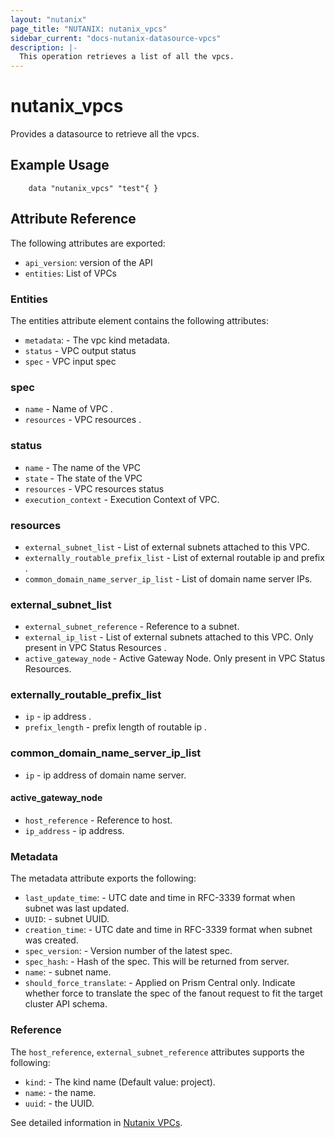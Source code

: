 ```yaml
---
layout: "nutanix"
page_title: "NUTANIX: nutanix_vpcs"
sidebar_current: "docs-nutanix-datasource-vpcs"
description: |-
  This operation retrieves a list of all the vpcs.
---
```


# nutanix_vpcs

Provides a datasource to retrieve all the vpcs.

## Example Usage

```hcl
    data "nutanix_vpcs" "test"{ }
```

## Attribute Reference

The following attributes are exported:

* `api_version`: version of the API
* `entities`: List of VPCs

### Entities

The entities attribute element contains the following attributes:

* `metadata`: - The vpc kind metadata.
* `status` - VPC output status
* `spec` - VPC input spec


### spec

* `name` - Name of VPC .
* `resources` - VPC resources .

### status

* `name` - The name of the VPC
* `state` - The state of the VPC
* `resources` - VPC resources status
* `execution_context` - Execution Context of VPC. 

### resources

* `external_subnet_list` - List of external subnets attached to this VPC.
* `externally_routable_prefix_list` - List of external routable ip and prefix . 
* `common_domain_name_server_ip_list` - List of domain name server IPs. 

### external_subnet_list

* `external_subnet_reference` - Reference to a subnet. 
* `external_ip_list` - List of external subnets attached to this VPC. Only present in VPC Status Resources .
* `active_gateway_node` - Active Gateway Node. Only present in VPC Status Resources. 

### externally_routable_prefix_list

* `ip` - ip address . 
* `prefix_length` - prefix length of routable ip .

### common_domain_name_server_ip_list

* `ip` - ip address of domain name server. 

#### active_gateway_node

* `host_reference` - Reference to host.
* `ip_address` - ip address. 

### Metadata

The metadata attribute exports the following:

* `last_update_time`: - UTC date and time in RFC-3339 format when subnet was last updated.
* `UUID`: - subnet UUID.
* `creation_time`: - UTC date and time in RFC-3339 format when subnet was created.
* `spec_version`: - Version number of the latest spec.
* `spec_hash`: - Hash of the spec. This will be returned from server.
* `name`: - subnet name.
* `should_force_translate`: - Applied on Prism Central only. Indicate whether force to translate the spec of the fanout request to fit the target cluster API schema.

### Reference

The `host_reference`, `external_subnet_reference`  attributes supports the following:

* `kind`: - The kind name (Default value: project).
* `name`: - the name.
* `uuid`: - the UUID.

See detailed information in [Nutanix VPCs](https://www.nutanix.dev/api_references/prism-central-v3/#/66f54e0e5ae08-get-a-list-of-existing-vp-cs).